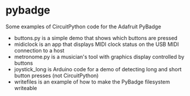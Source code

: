 # pybadge
Some examples of CircuitPython code for the Adafruit PyBadge

* buttons.py is a simple demo that shows which buttons are pressed
* midiclock is an app that displays MIDI clock status on the USB MIDI connection to a host
* metronome.py is a musician's tool with graphics display controlled by buttons
* joystick_long is Arduino code for a demo of detecting long and short button presses (not CircuitPython)
* writefiles is an example of how to make the PyBadge filesystem writeable
